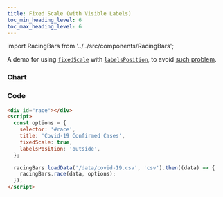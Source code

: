 ```yaml
---
title: Fixed Scale (with Visible Labels)
toc_min_heading_level: 6
toc_max_heading_level: 6
---
```


import RacingBars from '../../src/components/RacingBars';

A demo for using [`fixedScale`](/docs/documentation/options#fixedscale) with [`labelsPosition`](/docs/documentation/options#labelsposition),
to avoid [such problem](./fixed-scale).

<!--truncate-->

### Chart

<div className="gallery">
  <RacingBars
    dataUrl="/data/covid-19.csv"
    dataType="csv"
    title="Covid-19 Confirmed Cases"
    fixedScale={true}
    labelsPosition="outside"
/>

</div>

### Code

```html {6,7}
<div id="race"></div>
<script>
  const options = {
    selector: '#race',
    title: 'Covid-19 Confirmed Cases',
    fixedScale: true,
    labelsPosition: 'outside',
  };

  racingBars.loadData('/data/covid-19.csv', 'csv').then((data) => {
    racingBars.race(data, options);
  });
</script>
```
